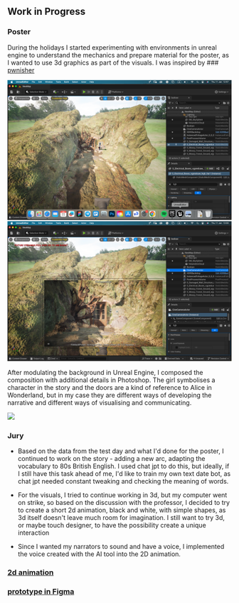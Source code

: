 ## Work in Progress

### Poster

During the holidays I started experimenting with environments in unreal engine to understand the mechanics and prepare material for the poster, as I wanted to use 3d graphics as part of the visuals. I was inspired by ### <a href="https://www.youtube.com/watch?v=YZ4gSKZh6do&t=1161s">pwnisher</a>

<img src="Photos/image 4.png" width="800px">

<img src="Photos/image 5.png" width="800px">

After modulating the background in Unreal Engine, I composed the composition with additional details in Photoshop. The girl symbolises a character in the story and the doors are a kind of reference to Alice in Wonderland, but in my case they are different ways of developing the narrative and different ways of visualising and communicating. 

<img src="Photos/PosterGulkovaMariia (9).png" width="800px">

### Jury

- Based on the data from the test day and what I'd done for the poster, I continued to work on the story - adding a new arc, adapting the vocabulary to 80s British English. I used chat jpt to do this, but ideally, if I still have this task ahead of me, I'd like to train my own text date bot, as chat jpt needed constant tweaking and checking the meaning of words. 

- For the visuals, I tried to continue working in 3d, but my computer went on strike, so based on the discussion with the professor, I decided to try to create a short 2d animation, black and white, with simple shapes, as 3d itself doesn't leave much room for imagination. I still want to try 3d, or maybe touch designer, to have the possibility create a unique interaction 

- Since I wanted my narrators to sound and have a voice, I implemented the voice created with the AI tool into the 2D animation.

### <a href="https://www.tumblr.com/thesis-blog-mariia-gulkova/739865684389052416/2danimationtestvoice?source=share">2d animation</a>

### <a href="https://www.figma.com/proto/p7Of1zgNVgd7xyyaFBb7fM/prototype_04?page-id=0%3A1&type=design&node-id=1-3&viewport=443%2C484%2C0.1&t=EuaAZCw6glHRiBYo-1&scaling=min-zoom&starting-point-node-id=1%3A3&mode=design">prototype in Figma</a>


